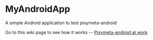 # MyAndroidApp
A simple Android application to test pixymeta-android

Go to this wiki page to see how it works -- [Pixymeta-android at work](https://github.com/dragon66/MyAndroidApp/wiki)
